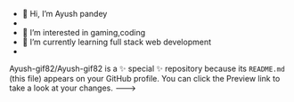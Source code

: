 - 👋 Hi, I’m Ayush pandey
- 
- 👀 I’m interested in gaming,coding
- 🌱 I’m currently learning full stack web development
- 
Ayush-gif82/Ayush-gif82 is a ✨ special ✨ repository because its `README.md` (this file) appears on your GitHub profile.
You can click the Preview link to take a look at your changes.
--->
